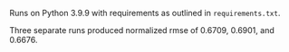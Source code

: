 Runs on Python 3.9.9 with requirements as outlined in `requirements.txt`.

Three separate runs produced normalized rmse of 0.6709, 0.6901, and 0.6676.
